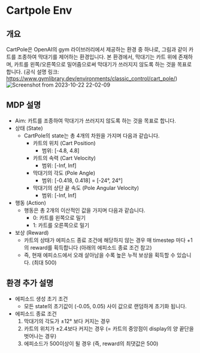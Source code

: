 # Cartpole Env

## 개요
CartPole은 OpenAI의 gym 라이브러리에서 제공하는 환경 중 하나로, 그림과 같이 카트를 조종하여 막대기를 제어하는 환경입니다.
본 환경에서, 막대기는 카트 위에 존재하며, 카트를 왼쪽/오른쪽으로 밀어줌으로써 막대기가 쓰러지지 않도록 하는 것을 목표로 합니다.
(공식 설명 링크: https://www.gymlibrary.dev/environments/classic_control/cart_pole/)  
![Screenshot from 2023-10-22 22-02-09](https://github.com/bmil-ssu/advanced_ann/assets/89993108/e7514aca-165b-4022-ab3c-041180f00685)

## MDP 설명
- Aim: 카트를 조종하여 막대기가 쓰러지지 않도록 하는 것을 목표로 합니다.
- 상태 (State)
  - CartPole의 state는 총 4개의 차원을 가지며 다음과 같습니다.
    - 카트의 위치 (Cart Position)
      - 범위: [-4.8, 4.8]
    - 카트의 속력 (Cart Velocity)
      - 범위: [-Inf, Inf]
    - 막대기의 각도 (Pole Angle)
      - 범위: [-0.418, 0.418] = [-24°, 24°]
    - 막대기의 상단 끝 속도 (Pole Angular Velocity)
      - 범위: [-Inf, Inf]
- 행동 (Action)
  - 행동은 총 2개의 이산적인 값을 가지며 다음과 같습니다.
    - 0: 카트를 왼쪽으로 밀기
    - 1: 카트를 오른쪽으로 밀기
- 보상 (Reward)
  - 카트의 상태가 에피소드 종료 조건에 해당하지 않는 경우 매 timestep 마다 +1의 reward를 획득합니다 (아래의 에피소드 종료 조건 참고)
  - 즉, 현재 에피소드에서 오래 살아남을 수록 높은 누적 보상을 획득할 수 있습니다. (최대 500)
   
## 환경 추가 설명
- 에피소드 생성 초기 조건
  -  모든 state의 초기값이 (-0.05, 0.05) 사이 값으로 랜덤하게 초기화 됩니다.
-  에피소드 종료 조건
    1) 막대기의 각도가 ±12° 보다 커지는 경우
    2) 카트의 위치가 ±2.4보다 커지는 경우 (= 카트의 중앙점이 display의 양 끝단을 벗어나는 경우)
    3) 에피소드가 500이상이 될 경우 (즉, reward의 최댓값은 500)
